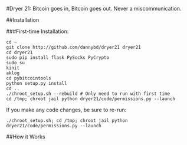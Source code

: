 #Dryer 21: Bitcoin goes in, Bitcoin goes out. Never a miscommunication.

##Installation

###First-time Installation:

    cd ~
    git clone http://github.com/dannybd/dryer21 dryer21
    cd dryer21
    sudo pip install flask PySocks PyCrypto
    sudo su
    kinit
    aklog
    cd pybitcointools
    python setup.py install
    cd ..
    ./chroot_setup.sh --rebuild # Only need to run with first time
    cd /tmp; chroot jail python dryer21/code/permissions.py --launch

If you make any code changes, be sure to re-run:

    ./chroot_setup.sh; cd /tmp; chroot jail python dryer21/code/permissions.py --launch

##How it Works
